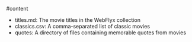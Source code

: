 #content

- titles.md: The movie titles in the WebFlyx collection
- classics.csv: A comma-separated list of classic movies
- quotes: A directory of files containing memorable quotes from movies
